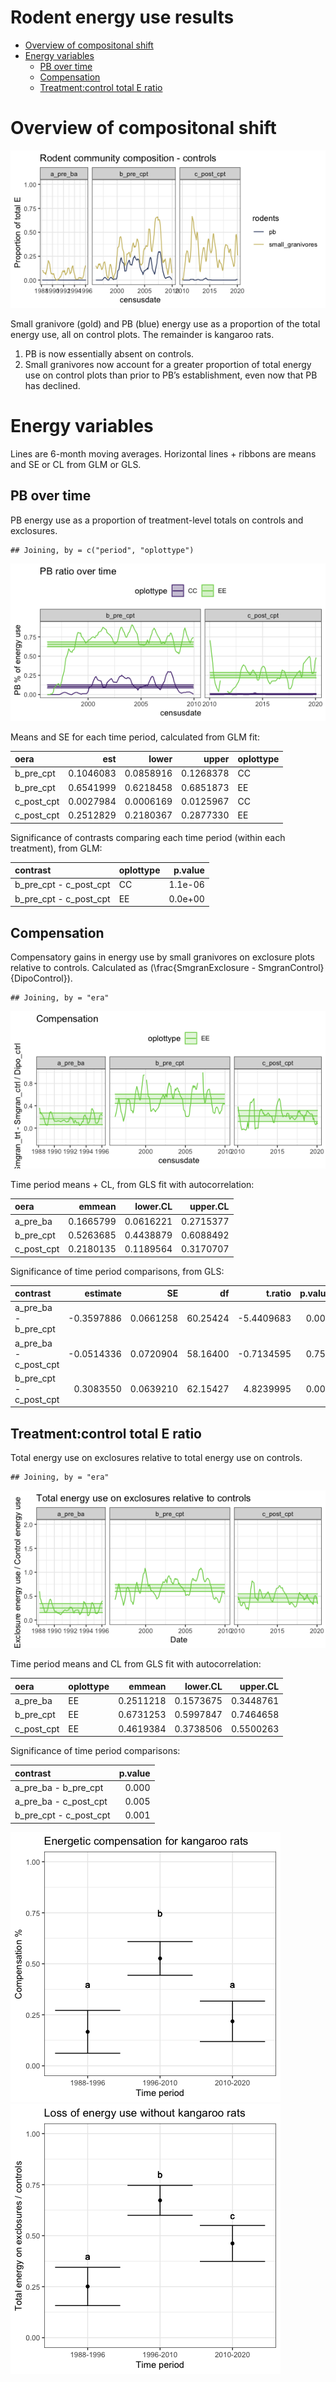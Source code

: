 Rodent energy use results
================

  - [Overview of compositonal shift](#overview-of-compositonal-shift)
  - [Energy variables](#energy-variables)
      - [PB over time](#pb-over-time)
      - [Compensation](#compensation)
      - [Treatment:control total E
        ratio](#treatmentcontrol-total-e-ratio)

# Overview of compositonal shift

![](rodent_energy_stats_files/figure-gfm/unnamed-chunk-1-1.png)<!-- -->

Small granivore (gold) and PB (blue) energy use as a proportion of the
total energy use, all on control plots. The remainder is kangaroo rats.

1.  PB is now essentially absent on controls.
2.  Small granivores now account for a greater proportion of total
    energy use on control plots than prior to PB’s establishment, even
    now that PB has declined.

# Energy variables

Lines are 6-month moving averages. Horizontal lines + ribbons are means
and SE or CL from GLM or GLS.

## PB over time

PB energy use as a proportion of treatment-level totals on controls and
exclosures.

    ## Joining, by = c("period", "oplottype")

![](rodent_energy_stats_files/figure-gfm/unnamed-chunk-2-1.png)<!-- -->

Means and SE for each time period, calculated from GLM fit:

<div class="kable-table">

| oera         |       est |     lower |     upper | oplottype |
| :----------- | --------: | --------: | --------: | :-------- |
| b\_pre\_cpt  | 0.1046083 | 0.0858916 | 0.1268378 | CC        |
| b\_pre\_cpt  | 0.6541999 | 0.6218458 | 0.6851873 | EE        |
| c\_post\_cpt | 0.0027984 | 0.0006169 | 0.0125967 | CC        |
| c\_post\_cpt | 0.2512829 | 0.2180367 | 0.2877330 | EE        |

</div>

Significance of contrasts comparing each time period (within each
treatment), from GLM:

<div class="kable-table">

| contrast                   | oplottype | p.value |
| :------------------------- | :-------- | ------: |
| b\_pre\_cpt - c\_post\_cpt | CC        | 1.1e-06 |
| b\_pre\_cpt - c\_post\_cpt | EE        | 0.0e+00 |

</div>

## Compensation

Compensatory gains in energy use by small granivores on exclosure plots
relative to controls. Calculated as
\(\frac{SmgranExclosure - SmgranControl}{DipoControl}\).

    ## Joining, by = "era"

![](rodent_energy_stats_files/figure-gfm/unnamed-chunk-5-1.png)<!-- -->

Time period means + CL, from GLS fit with autocorrelation:

<div class="kable-table">

| oera         |    emmean |  lower.CL |  upper.CL |
| :----------- | --------: | --------: | --------: |
| a\_pre\_ba   | 0.1665799 | 0.0616221 | 0.2715377 |
| b\_pre\_cpt  | 0.5263685 | 0.4438879 | 0.6088492 |
| c\_post\_cpt | 0.2180135 | 0.1189564 | 0.3170707 |

</div>

Significance of time period comparisons, from GLS:

<div class="kable-table">

| contrast                   |    estimate |        SE |       df |     t.ratio | p.value |
| :------------------------- | ----------: | --------: | -------: | ----------: | ------: |
| a\_pre\_ba - b\_pre\_cpt   | \-0.3597886 | 0.0661258 | 60.25424 | \-5.4409683 |   0.000 |
| a\_pre\_ba - c\_post\_cpt  | \-0.0514336 | 0.0720904 | 58.16400 | \-0.7134595 |   0.757 |
| b\_pre\_cpt - c\_post\_cpt |   0.3083550 | 0.0639210 | 62.15427 |   4.8239995 |   0.000 |

</div>

## Treatment:control total E ratio

Total energy use on exclosures relative to total energy use on controls.

    ## Joining, by = "era"

![](rodent_energy_stats_files/figure-gfm/unnamed-chunk-8-1.png)<!-- -->

Time period means and CL from GLS fit with autocorrelation:

<div class="kable-table">

| oera         | oplottype |    emmean |  lower.CL |  upper.CL |
| :----------- | :-------- | --------: | --------: | --------: |
| a\_pre\_ba   | EE        | 0.2511218 | 0.1573675 | 0.3448761 |
| b\_pre\_cpt  | EE        | 0.6731253 | 0.5997847 | 0.7464658 |
| c\_post\_cpt | EE        | 0.4619384 | 0.3738506 | 0.5500263 |

</div>

Significance of time period comparisons:

<div class="kable-table">

| contrast                   | p.value |
| :------------------------- | ------: |
| a\_pre\_ba - b\_pre\_cpt   |   0.000 |
| a\_pre\_ba - c\_post\_cpt  |   0.005 |
| b\_pre\_cpt - c\_post\_cpt |   0.001 |

</div>

![](rodent_energy_stats_files/figure-gfm/unnamed-chunk-11-1.png)<!-- -->![](rodent_energy_stats_files/figure-gfm/unnamed-chunk-11-2.png)<!-- -->
